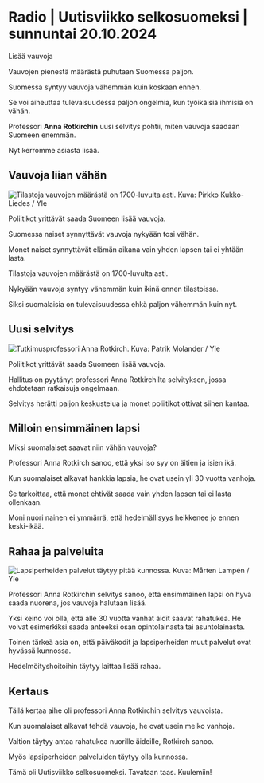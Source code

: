 # Radio \| Uutisviikko selkosuomeksi \| sunnuntai 20.10.2024

Lisää vauvoja

Vauvojen pienestä määrästä puhutaan Suomessa paljon.

Suomessa syntyy vauvoja vähemmän kuin koskaan ennen.

Se voi aiheuttaa tulevaisuudessa paljon ongelmia, kun työikäisiä ihmisiä on vähän.

Professori **Anna Rotkirchin** uusi selvitys pohtii, miten vauvoja saadaan Suomeen enemmän.

Nyt kerromme asiasta lisää.

## Vauvoja liian vähän

![Tilastoja vauvojen määrästä on 1700-luvulta asti. Kuva: Pirkko Kukko-Liedes / Yle](https://images.cdn.yle.fi/image/upload/c_crop,h_2265,w_4028,x_0,y_494/ar_1.7777777777777777,c_fill,g_faces,h_431,w_767/dpr_1.0/q_auto:eco/f_auto/fl_lossy/v1704999792/39-122685765a03abea7c5e)

Poliitikot yrittävät saada Suomeen lisää vauvoja.

Suomessa naiset synnyttävät vauvoja nykyään tosi vähän.

Monet naiset synnyttävät elämän aikana vain yhden lapsen tai ei yhtään lasta.

Tilastoja vauvojen määrästä on 1700-luvulta asti.

Nykyään vauvoja syntyy vähemmän kuin ikinä ennen tilastoissa.

Siksi suomalaisia on tulevaisuudessa ehkä paljon vähemmän kuin nyt.

## Uusi selvitys

![Tutkimusprofessori Anna Rotkirch. Kuva: Patrik Molander / Yle](https://images.cdn.yle.fi/image/upload/c_crop,h_3375,w_6000,x_0,y_40/ar_1.7777777777777777,c_fill,g_faces,h_431,w_767/dpr_1.0/q_auto:eco/f_auto/fl_lossy/v1728564375/39-13612666707995255315)

Poliitikot yrittävät saada Suomeen lisää vauvoja.

Hallitus on pyytänyt professori Anna Rotkirchilta selvityksen, jossa ehdotetaan ratkaisuja ongelmaan.

Selvitys herätti paljon keskustelua ja monet poliitikot ottivat siihen kantaa.

## Milloin ensimmäinen lapsi

Miksi suomalaiset saavat niin vähän vauvoja?

Professori Anna Rotkirch sanoo, että yksi iso syy on äitien ja isien ikä.

Kun suomalaiset alkavat hankkia lapsia, he ovat usein yli 30 vuotta vanhoja.

Se tarkoittaa, että monet ehtivät saada vain yhden lapsen tai ei lasta ollenkaan.

Moni nuori nainen ei ymmärrä, että hedelmällisyys heikkenee jo ennen keski-ikää.

## Rahaa ja palveluita

![Lapsiperheiden palvelut täytyy pitää kunnossa. Kuva: Mårten Lampén / Yle](https://images.cdn.yle.fi/image/upload/c_crop,h_3287,w_5844,x_0,y_121/ar_1.7777777777777777,c_fill,g_faces,h_431,w_767/dpr_1.0/q_auto:eco/f_auto/fl_lossy/v1695638511/39-117653065115d550f6a4)

Professori Anna Rotkirchin selvitys sanoo, että ensimmäinen lapsi on hyvä saada nuorena, jos vauvoja halutaan lisää.

Yksi keino voi olla, että alle 30 vuotta vanhat äidit saavat rahatukea. He voivat esimerkiksi saada anteeksi osan opintolainasta tai asuntolainasta.

Toinen tärkeä asia on, että päiväkodit ja lapsiperheiden muut palvelut ovat hyvässä kunnossa.

Hedelmöityshoitoihin täytyy laittaa lisää rahaa.

## Kertaus

Tällä kertaa aihe oli professori Anna Rotkirchin selvitys vauvoista.

Kun suomalaiset alkavat tehdä vauvoja, he ovat usein melko vanhoja.

Valtion täytyy antaa rahatukea nuorille äideille, Rotkirch sanoo.

Myös lapsiperheiden palveluiden täytyy olla kunnossa.

Tämä oli Uutisviikko selkosuomeksi. Tavataan taas. Kuulemiin!

